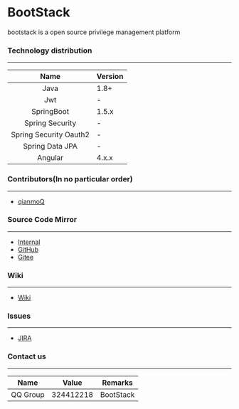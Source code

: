 # BootStack

bootstack is a open source privilege management platform

### Technology distribution
    
---

|Name|Version|
|:---:|---|
|Java|1.8+|
|Jwt|-|
|SpringBoot|1.5.x|
|Spring Security|-|
|Spring Security Oauth2|-|
|Spring Data JPA|-|
|Angular|4.x.x|

### Contributors(In no particular order)

---

- [qianmoQ](https://github.com/qianmoQ)

### Source Code Mirror

---

- [Internal](https://gitqub.com/SpringStack/bootstack.git)
- [GitHub](https://github.com/springstack/bootstack.git)
- [Gitee](https://gitee.com/Spring-Stack/bootstack.git)

### Wiki

---

- [Wiki](http://wiki.ttxit.com/display/bootstack)

### Issues

---

- [JIRA](http://jira.ttxit.com/projects/BOOTSTACK)

### Contact us
    
---

|Name|Value|Remarks|
|:---:|---|---|
|QQ Group|324412218|BootStack|


